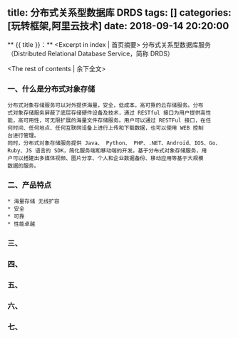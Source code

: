 title:  分布式关系型数据库 DRDS
tags: []
categories: [玩转框架,阿里云技术]
date: 2018-09-14 20:20:00
---
** {{ title }}：** <Excerpt in index | 首页摘要>
分布式关系型数据库服务（Distributed Relational Database Service，简称 DRDS）
<!-- more -->
<The rest of contents | 余下全文>

### 一、什么是分布式对象存储
    分布式对象存储服务可以对外提供海量，安全，低成本，高可靠的云存储服务。分布
    式对象存储服务屏蔽了底层存储硬件设备及技术，通过 RESTful 接口为用户提供高性
    能，高可用性，可无限扩展的海量文件存储服务。用户可以通过 RESTFul 接口，在任
    何时间、任何地点、任何互联网设备上进行上传和下载数据，也可以使用 WEB 控制
    台进行管理。
    同时，分布式对象存储服务提供 Java、 Python、 PHP、.NET、Android、IOS、Go、
    Ruby、JS 语言的 SDK，简化服务端和移动端的开发。基于分布式对象存储服务，用
    户可以搭建出多媒体视频、图片分享、个人和企业数据备份、移动应用等基于大规模
    数据的服务。
### 二、产品特点
    * 海量存储 无线扩容
    * 安全
    * 可靠
    * 性能卓越
### 三、
    
### 四、
### 五、
### 六、
### 七、